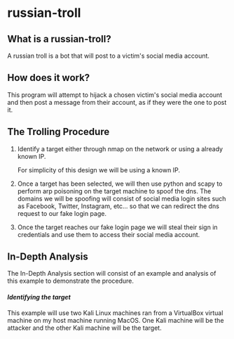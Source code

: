 # russian-troll
## What is a russian-troll?
A russian troll is a bot that will post to a victim's social media account.
## How does it work?
This program will attempt to hijack a chosen victim's social media account and then post a message from their account, as if they were the one to post it. 

## The Trolling Procedure
1. Identify a target either through nmap on the network or using a already known IP.
    
   For simplicity of this design we will be using a known IP. 
   
2. Once a target has been selected, we will then use python and scapy to perform arp poisoning on the target machine to spoof the dns. The domains we will be spoofing will consist of social media login sites such as Facebook, Twitter, Instagram, etc... so that we can redirect the dns request to our fake login page.

3. Once the target reaches our fake login page we will steal their sign in credentials and use them to access their social media account. 

## In-Depth Analysis
The In-Depth Analysis section will consist of an example and analysis of this example to demonstrate the procedure.
#### _Identifying the target_
This example will use two Kali Linux machines ran from a VirtualBox virtual machine on my host machine running MacOS. One Kali machine will be the attacker and the other Kali machine will be the target.

